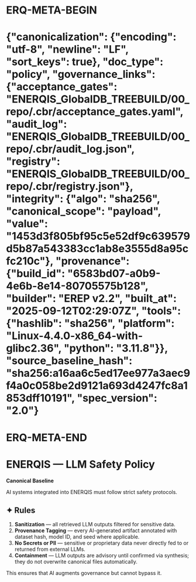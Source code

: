 # ERQ-META-BEGIN
# {"canonicalization": {"encoding": "utf-8", "newline": "LF", "sort_keys": true}, "doc_type": "policy", "governance_links": {"acceptance_gates": "ENERQIS_GlobalDB_TREEBUILD/00_repo/.cbr/acceptance_gates.yaml", "audit_log": "ENERQIS_GlobalDB_TREEBUILD/00_repo/.cbr/audit_log.json", "registry": "ENERQIS_GlobalDB_TREEBUILD/00_repo/.cbr/registry.json"}, "integrity": {"algo": "sha256", "canonical_scope": "payload", "value": "1453d3f805bf95c5e52df9c639579d5b87a543383cc1ab8e3555d8a95cfc210c"}, "provenance": {"build_id": "6583bd07-a0b9-4e6b-8e14-80705575b128", "builder": "EREP v2.2", "built_at": "2025-09-12T02:29:07Z", "tools": {"hashlib": "sha256", "platform": "Linux-4.4.0-x86_64-with-glibc2.36", "python": "3.11.8"}}, "source_baseline_hash": "sha256:a16aa6c5ed17ee977a3aec9f4a0c058be2d9121a693d4247fc8a1853dff10191", "spec_version": "2.0"}
# ERQ-META-END
# ENERQIS — LLM Safety Policy

**Canonical Baseline**

AI systems integrated into ENERQIS must follow strict safety protocols.

## ✦ Rules
1. **Sanitization** — all retrieved LLM outputs filtered for sensitive data.
2. **Provenance Tagging** — every AI-generated artifact annotated with dataset hash, model ID, and seed where applicable.
3. **No Secrets or PII** — sensitive or proprietary data never directly fed to or returned from external LLMs.
4. **Containment** — LLM outputs are advisory until confirmed via synthesis; they do not overwrite canonical files automatically.

This ensures that AI augments governance but cannot bypass it.